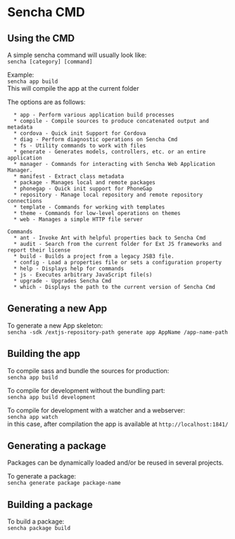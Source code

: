 # Sencha CMD

## Using the CMD

A simple sencha command will usually look like:  
`sencha [category] [command]`

Example:  
`sencha app build`  
This will compile the app at the current folder


The options are as follows:

```Categories
  * app - Perform various application build processes
  * compile - Compile sources to produce concatenated output and metadata
  * cordova - Quick init Support for Cordova
  * diag - Perform diagnostic operations on Sencha Cmd
  * fs - Utility commands to work with files
  * generate - Generates models, controllers, etc. or an entire application
  * manager - Commands for interacting with Sencha Web Application Manager.
  * manifest - Extract class metadata
  * package - Manages local and remote packages
  * phonegap - Quick init support for PhoneGap
  * repository - Manage local repository and remote repository connections
  * template - Commands for working with templates
  * theme - Commands for low-level operations on themes
  * web - Manages a simple HTTP file server

Commands
  * ant - Invoke Ant with helpful properties back to Sencha Cmd
  * audit - Search from the current folder for Ext JS frameworks and report their license
  * build - Builds a project from a legacy JSB3 file.
  * config - Load a properties file or sets a configuration property
  * help - Displays help for commands
  * js - Executes arbitrary JavaScript file(s)
  * upgrade - Upgrades Sencha Cmd
  * which - Displays the path to the current version of Sencha Cmd
  ```
  
## Generating a new App

To generate a new App skeleton:  
`sencha -sdk /extjs-repository-path generate app AppName /app-name-path`

## Building the app

To compile sass and bundle the sources for production:  
`sencha app build`

To compile for development without the bundling part:  
`sencha app build development`

To compile for development with a watcher and a webserver:  
`sencha app watch`  
in this case, after compilation the app is available at `http://localhost:1841/`  

## Generating a package

Packages can be dynamically loaded and/or be reused in several projects.  

To generate a package:  
`sencha generate package package-name`  

## Building a package

To build a package:  
`sencha package build`  






  
  
